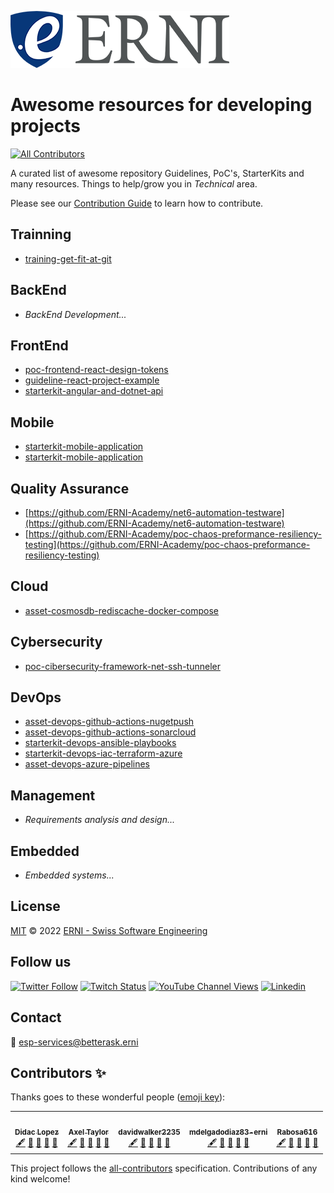 ![GitHub Logo](./assets/logo-standard.png)

# Awesome resources for developing projects
<!-- ALL-CONTRIBUTORS-BADGE:START - Do not remove or modify this section -->
[![All Contributors](https://img.shields.io/badge/all_contributors-5-orange.svg?style=flat-square)](#contributors)
<!-- ALL-CONTRIBUTORS-BADGE:END -->
A curated list of awesome repository Guidelines, PoC's, StarterKits and many resources. Things to help/grow you in *Technical* area.

Please see our [Contribution Guide](CONTRIBUTING.md) to learn how to contribute.
## Trainning 

- [training-get-fit-at-git](https://github.com/ERNI-Academy/training-get-fit-at-git)

## BackEnd

- *BackEnd Development...*

## FrontEnd

- [poc-frontend-react-design-tokens](https://github.com/ERNI-Academy/poc-frontend-react-design-tokens.git)
- [guideline-react-project-example](https://github.com/ERNI-Academy/guideline-react-project-example.git)
- [starterkit-angular-and-dotnet-api](https://github.com/ERNI-Academy/starterkit-angular-and-dotnet-api)

## Mobile

- [starterkit-mobile-application](https://github.com/ERNI-Academy/starterkit-mobile-application)
- [starterkit-mobile-application](https://github.com/ERNI-Academy/starterkit-ionic-mobile-application)

## Quality Assurance

- [https://github.com/ERNI-Academy/net6-automation-testware](https://github.com/ERNI-Academy/net6-automation-testware)
- [https://github.com/ERNI-Academy/poc-chaos-preformance-resiliency-testing](https://github.com/ERNI-Academy/poc-chaos-preformance-resiliency-testing)

## Cloud

- [asset-cosmosdb-rediscache-docker-compose](https://github.com/ERNI-Academy/assets-cosmosdb-rediscache-docker-compose)


## Cybersecurity

- [poc-cibersecurity-framework-net-ssh-tunneler](https://github.com/ERNI-Academy/poc-cibersecurity-framework-net-ssh-tunneler)


## DevOps

- [asset-devops-github-actions-nugetpush](https://github.com/ERNI-Academy/assets-github-actions-dotnet-nugetpush)
- [asset-devops-github-actions-sonarcloud](https://github.com/ERNI-Academy/assets-github-actions-dotnet-sonarcloud)
- [starterkit-devops-ansible-playbooks](https://github.com/ERNI-Academy/starterkit-devops-ansible-playbooks)
- [starterkit-devops-iac-terraform-azure](https://github.com/ERNI-Academy/assets-iac-terraform-azure)
- [asset-devops-azure-pipelines](https://github.com/ERNI-Academy/assets-azuredevops-pipelines)

## Management

- *Requirements analysis and design...*

## Embedded

- *Embedded systems...*

## License

[MIT](LICENSE) © 2022 [ERNI - Swiss Software Engineering](https://www.betterask.erni)

## Follow us

[![Twitter Follow](https://img.shields.io/twitter/follow/ERNI?style=social)](https://www.twitter.com/ERNI)
[![Twitch Status](https://img.shields.io/twitch/status/erni_academy?label=Twitch%20Erni%20Academy&style=social)](https://www.twitch.tv/erni_academy)
[![YouTube Channel Views](https://img.shields.io/youtube/channel/views/UCkdDcxjml85-Ydn7Dc577WQ?label=Youtube%20Erni%20Academy&style=social)](https://www.youtube.com/channel/UCkdDcxjml85-Ydn7Dc577WQ)
[![Linkedin](https://img.shields.io/badge/linkedin-31k-green?style=social&logo=Linkedin)](https://www.linkedin.com/company/erni)

## Contact

📧 [esp-services@betterask.erni](mailto:esp-services@betterask.erni)

## Contributors ✨

Thanks goes to these wonderful people ([emoji key](https://allcontributors.org/docs/en/emoji-key)):

<!-- ALL-CONTRIBUTORS-LIST:START - Do not remove or modify this section -->
<!-- prettier-ignore-start -->
<!-- markdownlint-disable -->
<table>
  <tr>
    <td align="center"><a href="https://github.com/LopezMDidac"><img src="https://avatars.githubusercontent.com/u/20030140?v=4?s=100" width="100px;" alt=""/><br /><sub><b>Didac Lopez</b></sub></a><br /><a href="#content-LopezMDidac" title="Content">🖋</a> <a href="https://github.com/ERNI-Academy/awesome-resources/commits?author=LopezMDidac" title="Documentation">📖</a> <a href="#design-LopezMDidac" title="Design">🎨</a> <a href="#maintenance-LopezMDidac" title="Maintenance">🚧</a> <a href="https://github.com/ERNI-Academy/awesome-resources/pulls?q=is%3Apr+reviewed-by%3ALopezMDidac" title="Reviewed Pull Requests">👀</a></td>
    <td align="center"><a href="https://axeltaylor.dev"><img src="https://avatars.githubusercontent.com/u/5933493?v=4?s=100" width="100px;" alt=""/><br /><sub><b>Axel Taylor</b></sub></a><br /><a href="#content-axeltaylor" title="Content">🖋</a> <a href="https://github.com/ERNI-Academy/awesome-resources/commits?author=axeltaylor" title="Documentation">📖</a> <a href="#design-axeltaylor" title="Design">🎨</a> <a href="#maintenance-axeltaylor" title="Maintenance">🚧</a> <a href="https://github.com/ERNI-Academy/awesome-resources/pulls?q=is%3Apr+reviewed-by%3Aaxeltaylor" title="Reviewed Pull Requests">👀</a></td>
    <td align="center"><a href="https://github.com/davidwalker2235"><img src="https://avatars.githubusercontent.com/u/14020687?v=4?s=100" width="100px;" alt=""/><br /><sub><b>davidwalker2235</b></sub></a><br /><a href="#content-davidwalker2235" title="Content">🖋</a> <a href="https://github.com/ERNI-Academy/awesome-resources/commits?author=davidwalker2235" title="Documentation">📖</a> <a href="#design-davidwalker2235" title="Design">🎨</a> <a href="#maintenance-davidwalker2235" title="Maintenance">🚧</a> <a href="https://github.com/ERNI-Academy/awesome-resources/pulls?q=is%3Apr+reviewed-by%3Adavidwalker2235" title="Reviewed Pull Requests">👀</a></td>
    <td align="center"><a href="https://github.com/mdelgadodiaz83-erni"><img src="https://avatars.githubusercontent.com/u/85220317?v=4?s=100" width="100px;" alt=""/><br /><sub><b>mdelgadodiaz83-erni</b></sub></a><br /><a href="#content-mdelgadodiaz83-erni" title="Content">🖋</a> <a href="https://github.com/ERNI-Academy/awesome-resources/commits?author=mdelgadodiaz83-erni" title="Documentation">📖</a> <a href="#design-mdelgadodiaz83-erni" title="Design">🎨</a> <a href="#maintenance-mdelgadodiaz83-erni" title="Maintenance">🚧</a> <a href="https://github.com/ERNI-Academy/awesome-resources/pulls?q=is%3Apr+reviewed-by%3Amdelgadodiaz83-erni" title="Reviewed Pull Requests">👀</a></td>
    <td align="center"><a href="https://github.com/Rabosa616"><img src="https://avatars.githubusercontent.com/u/12774781?v=4?s=100" width="100px;" alt=""/><br /><sub><b>Rabosa616</b></sub></a><br /><a href="#content-Rabosa616" title="Content">🖋</a> <a href="https://github.com/ERNI-Academy/awesome-resources/commits?author=Rabosa616" title="Documentation">📖</a> <a href="#design-Rabosa616" title="Design">🎨</a> <a href="#maintenance-Rabosa616" title="Maintenance">🚧</a> <a href="https://github.com/ERNI-Academy/awesome-resources/pulls?q=is%3Apr+reviewed-by%3ARabosa616" title="Reviewed Pull Requests">👀</a></td>
  </tr>
</table>

<!-- markdownlint-restore -->
<!-- prettier-ignore-end -->

<!-- ALL-CONTRIBUTORS-LIST:END -->
This project follows the [all-contributors](https://github.com/all-contributors/all-contributors) specification. Contributions of any kind welcome!

